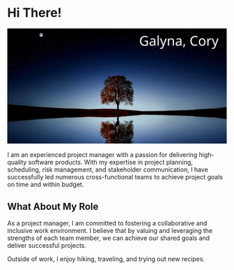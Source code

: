 # Hi There!
[![Holloway's Template](artworks/logo-1200x630.svg)](https://github.com/GalynaCory)

I am an experienced project manager with a passion for delivering high-quality
software products. With my expertise in project planning, scheduling, risk
management, and stakeholder communication, I have successfully led numerous
cross-functional teams to achieve project goals on time and within budget.


## What About My Role
As a project manager, I am committed to fostering a collaborative and inclusive work
environment. I believe that by valuing and leveraging the strengths of each team
member, we can achieve our shared goals and deliver successful projects.

Outside of work, I enjoy hiking, traveling, and trying out new recipes.
